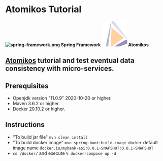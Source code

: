 # Atomikos Tutorial

#### <img src="https://raw.githubusercontent.com/spring-projects/spring-framework/master/src/docs/spring-framework.png" width="80" height="80" alt="spring-framework.png"> Spring Framework  <img src="https://raw.githubusercontent.com/atomikos/transactions-essentials/master/.github/Atomikos_Logo_Background.png" width="80" height="80" > Atomikos

## [Atomikos](https://www.atomikos.com) tutorial and test eventual data consistency with micro-services.

## Prerequisites 
- Openjdk version "11.0.9" 2020-10-20 or higher.
- Maven 3.6.2 or higher. 
- Docker 20.10.2 or higher.

## Instructions

- "To build jar file" `mvn clean install`
- "To build docker image" `mvn spring-boot:build-image docker` default image name `docker.io/mybank-api:0.0.1-SNAPSHOT:0.0.1-SNAPSHOT`
- `cd /docker/` and execute `% docker-compose up -d`

